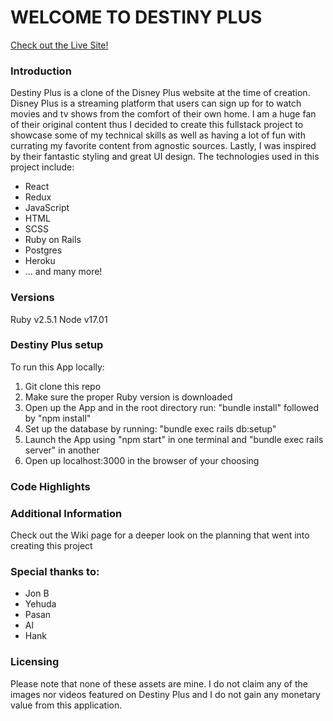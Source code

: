 # WELCOME TO DESTINY PLUS

[Check out the Live Site!](https://destinyplus.herokuapp.com/#/)

### Introduction
Destiny Plus is a clone of the Disney Plus website at the time of creation. Disney Plus is a streaming platform that users can sign up for to watch movies and tv shows from the comfort of their own home. I am a huge fan of their original content thus I decided to create this fullstack project to showcase some of my technical skills as well as having a lot of fun with currating my favorite content from agnostic sources. Lastly, I was inspired by their fantastic styling and great UI design. The technologies used in this project include:

- React
- Redux
- JavaScript
- HTML
- SCSS
- Ruby on Rails
- Postgres
- Heroku
- ... and many more!

### Versions
Ruby v2.5.1
Node v17.01

### Destiny Plus setup
To run this App locally:
1. Git clone this repo
2. Make sure the proper Ruby version is downloaded
3. Open up the App and in the root directory run: "bundle install" followed by "npm install"
4. Set up the database by running: "bundle exec rails db:setup"
5. Launch the App using "npm start" in one terminal and "bundle exec rails server" in another
6. Open up localhost:3000 in the browser of your choosing

### Code Highlights

### Additional Information
Check out the Wiki page for a deeper look on the planning that went into creating this project

### Special thanks to:
- Jon B
- Yehuda
- Pasan
- Al
- Hank
### Licensing
Please note that none of these assets are mine. I do not claim any of the images nor videos featured on Destiny Plus and I do not gain any monetary value from this application.



